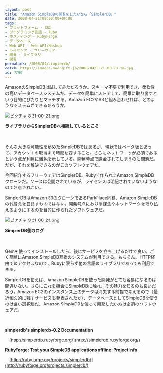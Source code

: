 ```yaml
---
layout: post
title: "Amazon SimpleDBの開発をしたいなら「SimplerDB」"
date: 2008-04-21T09:00:00+09:00
tags: 
- プラットフォーム - CUI
- プログラミング言語 - Ruby
- ホスティング - RubyForge
- データベース
- Web API - Web API/Mashup
- ライセンス - フリーウェア
- 開発 - ライブラリ
- 開発
permalink: /2008/04/simplerdb/
catch: https://images.moongift.jp/2008/04/9-21-00-23-tm.jpg
id: 7790
---
```

AmazonのSimpleDBは試してみただろうか。スキーマ不要で利用でき、柔軟性の高いデータベースシステムだ。データを簡単にストアして、簡単に取り出すという目的にぴたりとマッチする。Amazon EC2やS3と組み合わせれば、どのようなシステムができるだろうか。

  

[![ピクチャ 8 21-00-23.png](https://images.moongift.jp/2008/04/8-21-00-23-tm.jpg)](https://images.moongift.jp/2008/04/8-21-00-23.jpg)  
  
**ライブラリからSimplerDBへ接続しているところ**

  

　

  

そんな大きな可能性を秘めたSimpleDBではあるが、現状ではベータ版とあって、アカウントの取得まで時間を要すること、さらにネットワークが必須であるという点が利用に難色を示している。開発時点で課金されてしまうのも問題だ。だが、それを解決できるのがこのソフトウェアだ。

  

今回紹介するフリーウェアはSimplerDB、Rubyで作られたAmazon SimpleDBクローンだ。ソースは公開されているが、ライセンスは明記されていないようなので注意されたい。

  
  
<!--more-->  

SimplerDBはAmazon S3のクローンであるParkPlace同様、Amazon SimpleDBの代替えを目指すものではない。開発時点における課金やネットワークを取り払えるようにするのを目的に作られたソフトウェアだ。

  

[![ピクチャ 9 21-00-23.png](https://images.moongift.jp/2008/04/9-21-00-23-tm.jpg)](https://images.moongift.jp/2008/04/9-21-00-23.jpg)  
  
**SimplerDB側のログ**

  

　

  

Gemを使ってインストールしたら、後はサービスを立ち上げるだけで良い。ごく簡単にAmazon SimpleDB互換のシステムが利用できる。もちろん、HTTP経由でのアクセスなので、Rubyに限らず他の言語のライブラリであっても利用できる。

  

SimplerDBを使えば、Amazon SimpleDBを使った開発がとても容易になるのは間違いない。さらにこれを機会にSimpleDBに触れ、その魅力を知るのも良いだろう。Amazon EC2のインスタンス上のデータは消失する前提で考えるので（最近恒久的に残すサービスも発表されたが）、データベースとしてSimpleDBを使うのは良い選択肢だ。Amazon SimpleDBを使って開発したい方は必須のソフトウェアだ。

  

　

  

**simplerdb's simplerdb-0.2 Documentation**  
  
　[http://simplerdb.rubyforge.org/](http://simplerdb.rubyforge.org/)

  

**RubyForge: Test your SimpleDB applications offline: Project Info**  
  
　[http://rubyforge.org/projects/simplerdb/](http://rubyforge.org/projects/simplerdb/)

  
